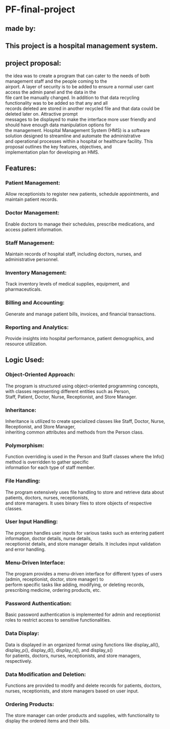 # PF-final-project
## made by:



## This project is a hospital management system.
</p>

## project proposal:
<p>the idea was to create a program that can cater to the needs of both management staff and the people coming to the<br>
   airport. A layer of security is to be added to ensure a normal user cant access the admin panel and the data in the<br>
   file cant be manually changed. In addition to that data recycling functionality was to be added so that any and all<br>
   records deleted are stored in another recycled file and that data could be deleted later on. Attractive prompt<br>
   messages to be displayed to make the interface more user friendly and should have enough data manipulation options for<br>
   the management. Hospital Management System (HMS) is a software solution designed to streamline and automate the administrative <br>
   and operational processes within a hospital or healthcare facility. This proposal outlines the key features, objectives, and <br>
   implementation plan for developing an HMS.</p>

## Features:

### Patient Management: 
Allow receptionists to register new patients, schedule appointments, and maintain patient records.
### Doctor Management: 
Enable doctors to manage their schedules, prescribe medications, and access patient information.
### Staff Management: 
Maintain records of hospital staff, including doctors, nurses, and administrative personnel.
### Inventory Management: 
Track inventory levels of medical supplies, equipment, and pharmaceuticals.
### Billing and Accounting:
Generate and manage patient bills, invoices, and financial transactions.
### Reporting and Analytics: 
Provide insights into hospital performance, patient demographics, and resource utilization.

## Logic Used:
### Object-Oriented Approach:
The program is structured using object-oriented programming concepts, with classes representing different entities such as Person,<br>
Staff, Patient, Doctor, Nurse, Receptionist, and Store Manager.

### Inheritance:
Inheritance is utilized to create specialized classes like Staff, Doctor, Nurse, Receptionist, and Store Manager,<br>
inheriting common attributes and methods from the Person class.

### Polymorphism:
Function overriding is used in the Person and Staff classes where the Info() method is overridden to gather specific<br> 
information for each type of staff member.

### File Handling:
The program extensively uses file handling to store and retrieve data about patients, doctors, nurses, receptionists,<br>
and store managers. It uses binary files to store objects of respective classes.

### User Input Handling: 
The program handles user inputs for various tasks such as entering patient information, doctor details, nurse details,<br>
receptionist details, and store manager details. It includes input validation and error handling.

### Menu-Driven Interface:
The program provides a menu-driven interface for different types of users (admin, receptionist, doctor, store manager) to <br>
perform specific tasks like adding, modifying, or deleting records, prescribing medicine, ordering products, etc.

### Password Authentication:
Basic password authentication is implemented for admin and receptionist roles to restrict access to sensitive functionalities.

### Data Display:
Data is displayed in an organized format using functions like display_all(), display_p(), display_d(), display_n(), and display_s()<br>
for patients, doctors, nurses, receptionists, and store managers, respectively.

### Data Modification and Deletion: 
Functions are provided to modify and delete records for patients, doctors, nurses, receptionists, and store managers based on user input.

### Ordering Products: 
The store manager can order products and supplies, with functionality to display the ordered items and their bills.

   

